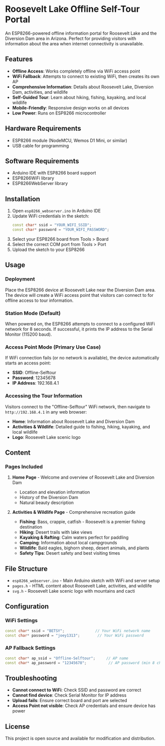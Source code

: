 # Roosevelt Lake Offline Self-Tour Portal

An ESP8266-powered offline information portal for Roosevelt Lake and the Diversion Dam area in Arizona. Perfect for providing visitors with information about the area when internet connectivity is unavailable.

## Features

- **Offline Access**: Works completely offline via WiFi access point
- **WiFi Fallback**: Attempts to connect to existing WiFi, then creates its own AP
- **Comprehensive Information**: Details about Roosevelt Lake, Diversion Dam, activities, and wildlife
- **Self-Guided Tour**: Learn about hiking, fishing, kayaking, and local wildlife
- **Mobile-Friendly**: Responsive design works on all devices
- **Low Power**: Runs on ESP8266 microcontroller

## Hardware Requirements

- ESP8266 module (NodeMCU, Wemos D1 Mini, or similar)
- USB cable for programming

## Software Requirements

- Arduino IDE with ESP8266 board support
- ESP8266WiFi library
- ESP8266WebServer library

## Installation

1. Open `esp8266_webserver.ino` in Arduino IDE
2. Update WiFi credentials in the sketch:
   ```cpp
   const char* ssid = "YOUR_WIFI_SSID";
   const char* password = "YOUR_WIFI_PASSWORD";
   ```
3. Select your ESP8266 board from Tools > Board
4. Select the correct COM port from Tools > Port
5. Upload the sketch to your ESP8266

## Usage

### Deployment
Place the ESP8266 device at Roosevelt Lake near the Diversion Dam area. The device will create a WiFi access point that visitors can connect to for offline access to tour information.

### Station Mode (Default)
When powered on, the ESP8266 attempts to connect to a configured WiFi network for 8 seconds. If successful, it prints the IP address to the Serial Monitor (115200 baud).

### Access Point Mode (Primary Use Case)
If WiFi connection fails (or no network is available), the device automatically starts an access point:
- **SSID**: Offline-Selftour
- **Password**: 12345678
- **IP Address**: 192.168.4.1

### Accessing the Tour Information

Visitors connect to the "Offline-Selftour" WiFi network, then navigate to `http://192.168.4.1` in any web browser:
- **Home**: Information about Roosevelt Lake and Diversion Dam
- **Activities & Wildlife**: Detailed guide to fishing, hiking, kayaking, and local wildlife
- **Logo**: Roosevelt Lake scenic logo

## Content

### Pages Included

1. **Home Page** - Welcome and overview of Roosevelt Lake and Diversion Dam
   - Location and elevation information
   - History of the Diversion Dam
   - Natural beauty description

2. **Activities & Wildlife Page** - Comprehensive recreation guide
   - **Fishing**: Bass, crappie, catfish - Roosevelt is a premier fishing destination
   - **Hiking**: Desert trails with lake views
   - **Kayaking & Rafting**: Calm waters perfect for paddling
   - **Camping**: Information about local campgrounds
   - **Wildlife**: Bald eagles, bighorn sheep, desert animals, and plants
   - **Safety Tips**: Desert safety and best visiting times

## File Structure

- `esp8266_webserver.ino` - Main Arduino sketch with WiFi and server setup
- `pages.h` - HTML content about Roosevelt Lake, activities, and wildlife
- `svg.h` - Roosevelt Lake scenic logo with mountains and cacti

## Configuration

### WiFi Settings
```cpp
const char* ssid = "BETSY";              // Your WiFi network name
const char* password = "joey1313";        // Your WiFi password
```

### AP Fallback Settings
```cpp
const char* ap_ssid = "Offline-Selftour";     // AP name
const char* ap_password = "12345678";          // AP password (min 8 chars)
```

## Troubleshooting

- **Cannot connect to WiFi**: Check SSID and password are correct
- **Cannot find device**: Check Serial Monitor for IP address
- **Upload fails**: Ensure correct board and port are selected
- **Access Point not visible**: Check AP credentials and ensure device has power

## License

This project is open source and available for modification and distribution.
